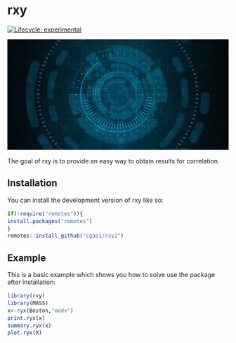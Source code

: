 # rxy

<!-- badges: start -->

[![Lifecycle: experimental](https://img.shields.io/badge/lifecycle-experimental-orange.svg)](https://lifecycle.r-lib.org/articles/stages.html#experimental)

<!-- badges: end -->

![](tools.jpg)

The goal of rxy is to provide an easy way to obtain results for correlation.

## Installation

You can install the development version of rxy like so:

``` r
if(!require("remotes")){
install.packages("remotes")
}
remotes::install_github("cgao1/rxy2")
```

## Example

This is a basic example which shows you how to solve use the package after installation:

``` r
library(rxy)
library(MASS)
x<-ryx(Boston,"medv")
print.ryx(x)
summary.ryx(x)
plot.ryx(X)
```
